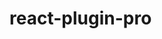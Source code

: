 <!--
 * @Date: 2019-08-23 23:49:26
 * @LastEditors: melodyWxy
 * @LastEditTime: 2019-08-23 23:51:14
 -->
# react-plugin-pro
